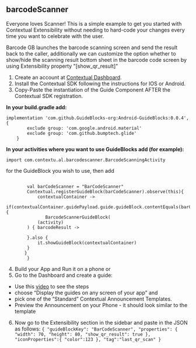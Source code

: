 ## barcodeScanner

Everyone loves Scanner! This is a simple example to get you started with Contextual Extensibility without needing to hard-code your changes every time you want to celebrate with the user.

Barcode GB launches the barcode scanning screen and send the result back to the caller, 
additionally we can customize the option whether to show/hide the scanning result bottom sheet in the barcode code screen by using
Extensibility property "[show_qr_result]"

1. Create an account at [Contextual Dashboard](https://dashboard.contextu.al/ "Contextual Dashboard").
2. Install the Contextual SDK following the instructions for IOS or Android.
3. Copy-Paste the instantiation of the Guide Component AFTER the Contextual SDK registration.

**In your build.gradle add:**

```
implementation 'com.github.GuideBlocks-org:Android-GuideBlocks:0.0.4', {
        exclude group: 'com.google.android.material'
        exclude group: 'com.github.bumptech.glide'
    }
```

**In your activities where you want to use GuideBlocks add (for example):**

```
import com.contextu.al.barcodescanner.BarcodeScanningActivity
```

for the GuideBlock you wish to use, then add 

```
    
        val barCodeScanner = "BarCodeScanner"
        Contextual.registerGuideBlock(barCodeScanner).observe(this){
            contextualContainer ->
            if(contextualContainer.guidePayload.guide.guideBlock.contentEquals(barCodeScanner)){
               BarcodeScannerGuideBlock(
            (activity)
        ) { barcodeResult ->
            
        }.also {
            it.showGuideBlock(contextualContainer)
        }
       }
        }
```


4. Build your App and Run it on a phone or
5. Go to the Dashboard and create a guide:
* Use this [video]( https://vimeo.com/863886653#t=0m58s "Another Guide Creation How-to") to see the steps
* choose “Display the guides on any screen of your app” and
* pick one of the “Standard” Contextual Announcement Templates.
* Preview the Announcement on your Phone - it should look similar to the template
6. Now go to the Extensibility section in the sidebar and paste in the JSON as follows:
   `
   {
   "guideBlockKey": "BarCodeScanner",
   "properties": {
   "width": 70,
   "height": 80,
   "show_qr_result": true
   },
   "iconProperties":{
   "color":123
   },
   "tag":"last_qr_scan"
   }
   `

